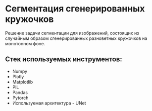 # Сегментация сгенерированных кружочков
Решение задачи сегментации для изображений, состоящих из случайным образом сгенерированных разноветных кружочков на монотонном фоне. 

## Стек используемых инструментов:
 - Numpy
 - Plotly
 - Matplotlib
 - PIL
 - Pandas
 - Pytorch
 - Используемая архитектура - UNet
